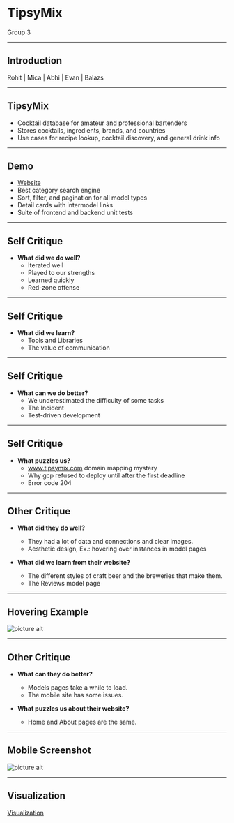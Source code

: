 # TipsyMix 

Group 3

---

## Introduction

Rohit | Mica | Abhi | Evan | Balazs

---

## TipsyMix

* Cocktail database for amateur and professional bartenders
* Stores cocktails, ingredients, brands, and countries
* Use cases for recipe lookup, cocktail discovery, and general drink info

---

## Demo

* [Website](https://www.tipsymix.com/)
* Best category search engine
* Sort, filter, and pagination for all model types
* Detail cards with intermodel links
* Suite of frontend and backend unit tests

---

## Self Critique

* **What did we do well?**
  * Iterated well
  * Played to our strengths
  * Learned quickly
  * Red-zone offense

---

## Self Critique
  
* **What did we learn?**
  * Tools and Libraries
  * The value of communication

---

## Self Critique

* **What can we do better?**
  * We underestimated the difficulty of some tasks
  * The Incident
  * Test-driven development

---

## Self Critique

* **What puzzles us?**
  * www.tipsymix.com domain mapping mystery
  * Why gcp refused to deploy until after the first deadline
  * Error code 204
  
---

## Other Critique

* **What did they do well?**
  * They had a lot of data and connections and clear images.
  * Aesthetic design, Ex.: hovering over instances in model pages

* **What did we learn from their website?**
  * The different styles of craft beer and the breweries that make them.
  * The Reviews model page

---

## Hovering Example

![picture alt](https://i.gyazo.com/67a06f508deb26b49d95853a67b2c70e.png)


---

## Other Critique

* **What can they do better?**
  * Models pages take a while to load.
  * The mobile site has some issues.

* **What puzzles us about their website?**
  * Home and About pages are the same.

---

## Mobile Screenshot

![picture alt](https://i.gyazo.com/d74f38747448f748562a03ea7ddaccfc.png)

---

## Visualization

[Visualization](https://shinobhi.github.com/tipsy-data)

